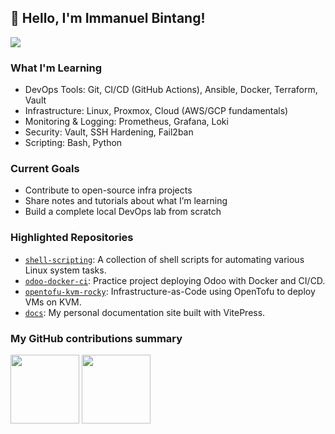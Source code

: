 ## 👋 Hello, I'm Immanuel Bintang!

![](https://komarev.com/ghpvc/?username=immanuelbint&color=blue)

### What I'm Learning
- DevOps Tools: Git, CI/CD (GitHub Actions), Ansible, Docker, Terraform, Vault
- Infrastructure: Linux, Proxmox, Cloud (AWS/GCP fundamentals)
- Monitoring & Logging: Prometheus, Grafana, Loki
- Security: Vault, SSH Hardening, Fail2ban
- Scripting: Bash, Python

### Current Goals
- Contribute to open-source infra projects
- Share notes and tutorials about what I’m learning
- Build a complete local DevOps lab from scratch

### Highlighted Repositories
- [`shell-scripting`](https://github.com/immanuelbint/shell-scripting): A collection of shell scripts for automating various Linux system tasks.
- [`odoo-docker-ci`](https://github.com/immanuelbint/odoo-docker-ci): Practice project deploying Odoo with Docker and CI/CD.
- [`opentofu-kvm-rocky`](https://github.com/immanuelbint/opentofu-kvm-rocky): Infrastructure-as-Code using OpenTofu to deploy VMs on KVM.
- [`docs`](https://github.com/immanuelbint/immanuelbint.github.io): My personal documentation site built with VitePress.

### My GitHub contributions summary

<p float="center">
<img height="110em" src="https://github-readme-stats.vercel.app/api?username=immanuelbint&show_icons=true&theme=radical&layout=compact"/>
<img height="110em" src="https://github-readme-stats.vercel.app/api/top-langs/?username=immanuelbint&layout=compact&theme=radical&custom_title=Languange" />
</p>

